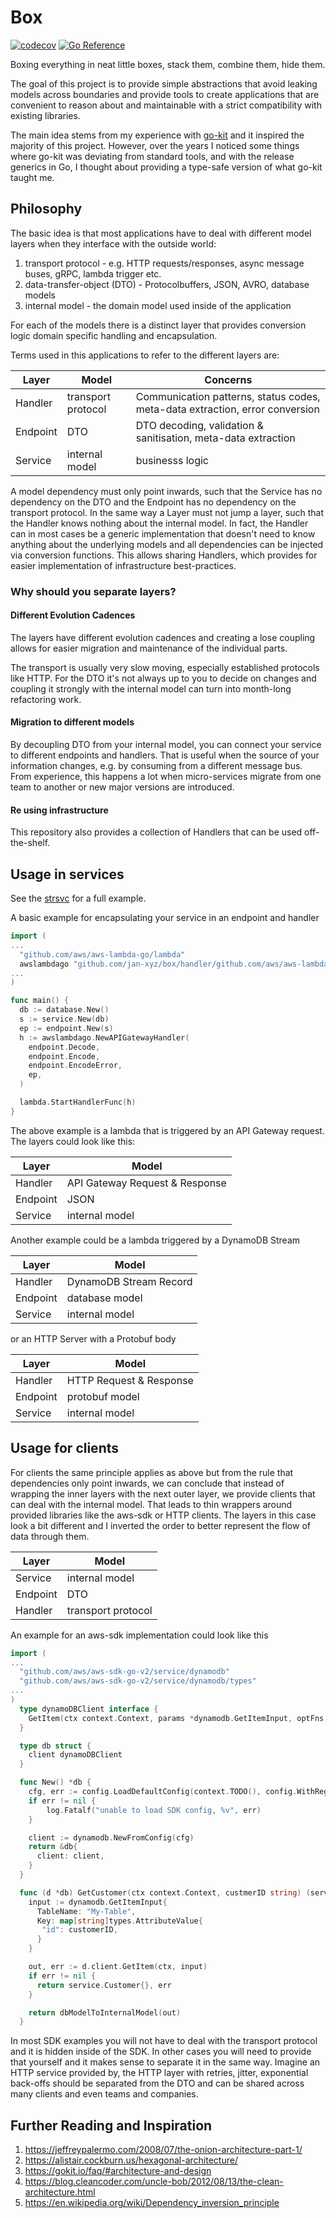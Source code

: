 # Box

[![codecov](https://codecov.io/gh/jan-xyz/box/branch/main/graph/badge.svg?token=261hqevLHY)](https://codecov.io/gh/jan-xyz/box)
[![Go Reference](https://pkg.go.dev/badge/github.com/jan-xyz/box.svg)](https://pkg.go.dev/github.com/jan-xyz/box)

Boxing everything in neat little boxes, stack them, combine them, hide them.

The goal of this project is to provide simple abstractions that avoid leaking
models across boundaries and provide tools to create applications that are convenient
to reason about and maintainable with a strict compatibility with existing libraries.

The main idea stems from my experience with [go-kit](https://github.com/go-kit/kit)
and it inspired the majority of this project. However, over the years I noticed
some things where go-kit was deviating from standard tools, and with the release
generics in Go, I thought about providing a type-safe version of what go-kit taught
me.

## Philosophy

The basic idea is that most applications have to deal with different model layers
when they interface with the outside world:

1. transport protocol - e.g. HTTP requests/responses, async message buses,
  gRPC, lambda trigger etc.
1. data-transfer-object (DTO) - Protocolbuffers, JSON, AVRO, database models
1. internal model - the domain model used inside of the application

For each of the models there is a distinct layer that provides conversion logic
domain specific handling and encapsulation.

Terms used in this applications to refer to the different layers are:

| Layer | Model | Concerns |
|-------|--------|---------|
| Handler | transport protocol | Communication patterns, status codes, meta-data extraction, error conversion |
| Endpoint | DTO | DTO decoding, validation & sanitisation, meta-data extraction |
| Service | internal model | businesss logic |

A model dependency must only point inwards, such that the Service has no dependency
on the DTO and the Endpoint has no dependency on the transport protocol. In the
same way a Layer must not jump a layer, such that the Handler knows nothing about
the internal model. In fact, the Handler can in most cases be a generic implementation
that doesn't need to know anything about the underlying models and all dependencies
can be injected via conversion functions. This allows sharing Handlers, which
provides for easier implementation of infrastructure best-practices.

### Why should you separate layers?

#### Different Evolution Cadences

The layers have different evolution cadences and creating a lose coupling
allows for easier migration and maintenance of the individual parts.

The transport is usually very slow moving, especially established protocols like
HTTP. For the DTO it's not always up to you to decide on changes and coupling
it strongly with the internal model can turn into month-long refactoring work.

#### Migration to different models

By decoupling DTO from your internal model, you can connect your service
to different endpoints and handlers. That is useful when the source of your information
changes, e.g. by consuming from a different message bus. From experience, this
happens a lot when micro-services migrate from one team to another or new major versions
are introduced.

#### Re using infrastructure

<!--this is still missing and needs more information -->

This repository also provides a collection of Handlers that can be used off-the-shelf.

## Usage in services

See the [strsvc](./example/strsvc/) for a full example.

A basic example for encapsulating your service in an endpoint and handler

```go
import (
...
  "github.com/aws/aws-lambda-go/lambda"
  awslambdago "github.com/jan-xyz/box/handler/github.com/aws/aws-lambda-go"
...
)

func main() {
  db := database.New()
  s := service.New(db)
  ep := endpoint.New(s)
  h := awslambdago.NewAPIGatewayHandler(
    endpoint.Decode,
    endpoint.Encode,
    endpoint.EncodeError,
    ep,
  )

  lambda.StartHandlerFunc(h)
}
```

The above example is a lambda that is triggered by an API Gateway request. The layers
could look like this:

| Layer | Model |
|-------|-------|
| Handler | API Gateway Request & Response |
| Endpoint | JSON |
| Service | internal model |

Another example could be a lambda triggered by a DynamoDB Stream

 Layer | Model |
|-------|--------|
| Handler | DynamoDB Stream Record |
| Endpoint | database model |
| Service | internal model |

or an HTTP Server with a Protobuf body

| Layer | Model |
|-------|--------|
| Handler | HTTP Request & Response |
| Endpoint | protobuf model |
| Service | internal model |

## Usage for clients

For clients the same principle applies as above but from the rule
that dependencies only point inwards, we can conclude that instead of wrapping
the inner layers with the next outer layer, we provide clients that can deal
with the internal model. That leads to thin wrappers around provided libraries
like the aws-sdk or HTTP clients. The layers in this case look a bit different
and I inverted the order to better represent the flow of data through them.

| Layer | Model |
|-------|-------|
| Service | internal model | businesss logic |
| Endpoint | DTO | DTO encoding, meta-data injection |
| Handler | transport protocol | retries, backoffs, meta-data injection, error handling |

An example for an aws-sdk implementation could look like this

```go
import (
...
  "github.com/aws/aws-sdk-go-v2/service/dynamodb"
  "github.com/aws/aws-sdk-go-v2/service/dynamodb/types"
...
)
  type dynamoDBClient interface {
    GetItem(ctx context.Context, params *dynamodb.GetItemInput, optFns ...func(*dynamodb.Options)) (*dynamodb.GetItemOutput, error)
  }

  type db struct {
    client dynamoDBClient
  }

  func New() *db {
    cfg, err := config.LoadDefaultConfig(context.TODO(), config.WithRegion("us-west-2"))
    if err != nil {
        log.Fatalf("unable to load SDK config, %v", err)
    }

    client := dynamodb.NewFromConfig(cfg)
    return &db{
      client: client, 
    }
  }

  func (d *db) GetCustomer(ctx context.Context, custmerID string) (service.Customer, error) {
    input := dynamodb.GetItemInput{
      TableName: "My-Table",
      Key: map[string]types.AttributeValue{
       "id": customerID,
      }
    }

    out, err := d.client.GetItem(ctx, input)
    if err != nil {
      return service.Customer{}, err
    }

    return dbModelToInternalModel(out)
  }
```

In most SDK examples you will not have to deal with the transport protocol and it
is hidden inside of the SDK. In other cases you will need to provide that yourself
and it makes sense to separate it in the same way. Imagine an HTTP service provided
by, the HTTP layer with retries, jitter, exponential back-offs should be separated
from the DTO and can be shared across many clients and even teams and companies.

<!-- I would like to provide an example for that as well. -->

## Further Reading and Inspiration

1. <https://jeffreypalermo.com/2008/07/the-onion-architecture-part-1/>
1. <https://alistair.cockburn.us/hexagonal-architecture/>
1. <https://gokit.io/faq/#architecture-and-design>
1. <https://blog.cleancoder.com/uncle-bob/2012/08/13/the-clean-architecture.html>
1. <https://en.wikipedia.org/wiki/Dependency_inversion_principle>
